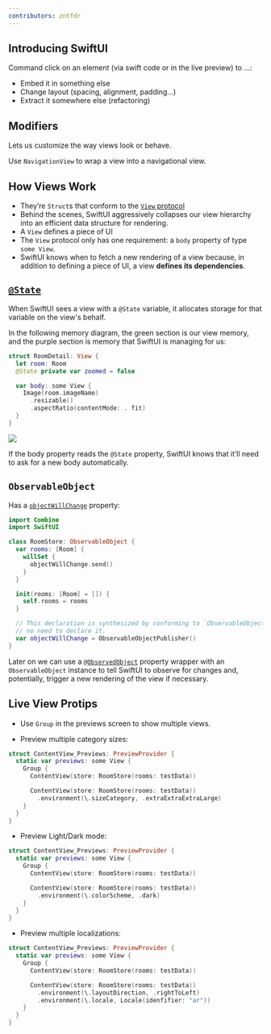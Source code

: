 ```yaml
---
contributors: zntfdr
---
```


## Introducing SwiftUI

Command click on an element (via swift code or in the live preview) to ...:

- Embed it in something else
- Change layout (spacing, alignment, padding...)
- Extract it somewhere else (refactoring)

## Modifiers

Lets us customize the way views look or behave.

Use `NavigationView` to wrap a view into a navigational view.

## How Views Work

- They’re `Struct`s that conform to the [`View` protocol][viewProtocolDoc]
- Behind the scenes, SwiftUI aggressively collapses our view hierarchy into an efficient data structure for rendering.
- A `View` defines a piece of UI
- The `View` protocol only has one requirement: a `body` property of type `some View`.
- SwiftUI knows when to fetch a new rendering of a view because, in addition to defining a piece of UI, a view **defines its dependencies**.

## [`@State`][stateDoc]

When SwiftUI sees a view with a `@State` variable, it allocates storage for that variable on the view's behalf. 

In the following memory diagram, the green section is our view memory, and the purple section is memory that SwiftUI is managing for us:

```swift
struct RoomDetail: View {
  let room: Room 
  @State private var zoomed = false 

  var body: some View {
    Image(room.imageName)
      .resizable() 
      .aspectRatio(contentMode: . fit)
  }
}
```

![][memoryImage]

If the body property reads the `@State` property, SwiftUI knows that it’ll need to ask for a new body automatically.

## `ObservableObject`

Has a [`objectWillChange`][willChangeDoc] property:

```swift
import Combine
import SwiftUI

class RoomStore: ObservableObject {
  var rooms: [Room] {
    willSet {
      objectWillChange.send()
    }
  }

  init(rooms: [Room] = []) {
    self.rooms = rooms
  }

  // This declaration is synthesized by conforming to `ObservableObject`,
  // no need to declare it.
  var objectWillChange = ObservableObjectPublisher()
}
```

Later on we can use a [`@ObservedObject`][observedObjectDoc] property wrapper with an `ObservableObject` instance to tell SwiftUI to observe for changes and, potentially, trigger a new rendering of the view if necessary.

## Live View Protips

- Use `Group` in the previews screen to show multiple views.

- Preview multiple category sizes:

```swift
struct ContentView_Previews: PreviewProvider {
  static var previews: some View {
    Group {
      ContentView(store: RoomStore(rooms: testData))

      ContentView(store: RoomStore(rooms: testData))
        .environment(\.sizeCategory, .extraExtraExtraLarge)
    }
  }
}
```

- Preview Light/Dark mode:

```swift
struct ContentView_Previews: PreviewProvider {
  static var previews: some View {
    Group {
      ContentView(store: RoomStore(rooms: testData))

      ContentView(store: RoomStore(rooms: testData))
        .environment(\.colorScheme, .dark)
    }
  }
}
```

- Preview multiple localizations:

```swift
struct ContentView_Previews: PreviewProvider {
  static var previews: some View {
    Group {
      ContentView(store: RoomStore(rooms: testData))

      ContentView(store: RoomStore(rooms: testData))
        .environment(\.layoutDirection, .rightToLeft)
        .environment(\.locale, Locale(idenfifier: "ar")) 
    }
  }
}
```

[viewProtocolDoc]: https://developer.apple.com/documentation/swiftui/view
[stateDoc]: https://developer.apple.com/documentation/swiftui/state
[willChangeDoc]: https://developer.apple.com/documentation/combine/observableobject/3362556-objectwillchange
[observedObjectDoc]: https://developer.apple.com/documentation/swiftui/observedobject

[memoryImage]: ../../../images/notes/wwdc19/204/memory.png
